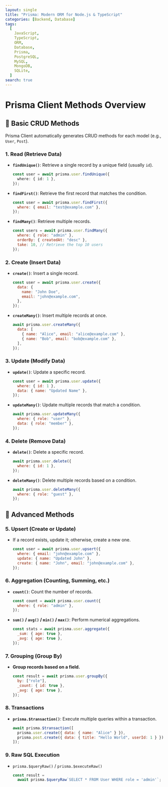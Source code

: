 ```yaml
---
layout: single
title: "Prisma: Modern ORM for Node.js & TypeScript"
categories: [Backend, Database]
tags:
  [
    JavaScript,
    TypeScript,
    ORM,
    Database,
    Prisma,
    PostgreSQL,
    MySQL,
    MongoDB,
    SQLite,
  ]
search: true
---
```


# Prisma Client Methods Overview

## 🔹 Basic CRUD Methods

Prisma Client automatically generates CRUD methods for each model (e.g., `User`, `Post`).

### **1. Read (Retrieve Data)**

- **`findUnique()`**: Retrieve a single record by a unique field (usually `id`).

  ```ts
  const user = await prisma.user.findUnique({
    where: { id: 1 },
  });
  ```

- **`findFirst()`**: Retrieve the first record that matches the condition.

  ```javascript
  const user = await prisma.user.findFirst({
    where: { email: "test@example.com" },
  });
  ```

- **`findMany()`**: Retrieve multiple records.

  ```javascript
  const users = await prisma.user.findMany({
    where: { role: "admin" },
    orderBy: { createdAt: "desc" },
    take: 10, // Retrieve the top 10 users
  });
  ```

### **2. Create (Insert Data)**

- **`create()`**: Insert a single record.

  ```javascript
  const user = await prisma.user.create({
    data: {
      name: "John Doe",
      email: "john@example.com",
    },
  });
  ```

- **`createMany()`**: Insert multiple records at once.

  ```javascript
  await prisma.user.createMany({
    data: [
      { name: "Alice", email: "alice@example.com" },
      { name: "Bob", email: "bob@example.com" },
    ],
  });
  ```

### **3. Update (Modify Data)**

- **`update()`**: Update a specific record.

  ```javascript
  const user = await prisma.user.update({
    where: { id: 1 },
    data: { name: "Updated Name" },
  });
  ```

- **`updateMany()`**: Update multiple records that match a condition.

  ```javascript
  await prisma.user.updateMany({
    where: { role: "user" },
    data: { role: "member" },
  });
  ```

### **4. Delete (Remove Data)**

- **`delete()`**: Delete a specific record.

  ```javascript
  await prisma.user.delete({
    where: { id: 1 },
  });
  ```

- **`deleteMany()`**: Delete multiple records based on a condition.

  ```javascript
  await prisma.user.deleteMany({
    where: { role: "guest" },
  });
  ```

## 🔹 Advanced Methods

### **5. Upsert (Create or Update)**

- If a record exists, update it; otherwise, create a new one.

  ```javascript
  const user = await prisma.user.upsert({
    where: { email: "john@example.com" },
    update: { name: "Updated John" },
    create: { name: "John", email: "john@example.com" },
  });
  ```

### **6. Aggregation (Counting, Summing, etc.)**

- **`count()`**: Count the number of records.

  ```javascript
  const count = await prisma.user.count({
    where: { role: "admin" },
  });
  ```

- **`sum()` / `avg()` / `min()` / `max()`**: Perform numerical aggregations.

  ```javascript
  const stats = await prisma.user.aggregate({
    _sum: { age: true },
    _avg: { age: true },
  });
  ```

### **7. Grouping (Group By)**

- **Group records based on a field.**

  ```javascript
  const result = await prisma.user.groupBy({
    by: ["role"],
    _count: { id: true },
    _avg: { age: true },
  });
  ```

### **8. Transactions**

- **`prisma.$transaction()`**: Execute multiple queries within a transaction.

  ```javascript
  await prisma.$transaction([
    prisma.user.create({ data: { name: "Alice" } }),
    prisma.post.create({ data: { title: "Hello World", userId: 1 } }),
  ]);
  ```

### **9. Raw SQL Execution**

- `prisma.$queryRaw()` / `prisma.$executeRaw()`

  ```javascript
  const result =
    await prisma.$queryRaw`SELECT * FROM User WHERE role = 'admin'`;
  ```
